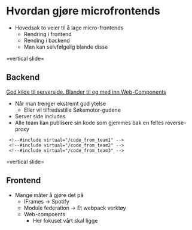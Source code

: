 # Hvordan gjøre microfrontends

- Hovedsak to veier til å lage micro-frontends
  - Rendring i frontend
  - Rending i backend
  - Man kan selvfølgelig blande disse

=vertical slide=

## Backend

[God kilde til serverside. Blander til og med inn Web-Components](https://micro-frontends.org/)

- Når man trenger ekstremt god ytelse
  - Eller vil tilfredsstille Søkemotor-gudene
- Server side includes
- Alle team kan publisere sin kode som gjemmes bak en felles reverse-proxy

```
 <!--#include virtual="/code_from_team1" -->
 <!--#include virtual="/code_from_team2" -->
 <!--#include virtual="/code_from_team3" -->
```

=vertical slide=

## Frontend

- Mange måter å gjøre det på
  - IFrames -> Spotify
  - Module federation -> Et webpack verktøy
  - Web-compoents
    - Her fokuset vårt skal ligge
